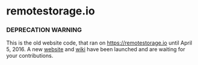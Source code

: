 remotestorage.io
================

### DEPRECATION WARNING

This is the old website code, that ran on https://remotestorage.io until April 5, 2016. A new [website](https://github.com/remotestorage/website) and [wiki](https://wiki.remotestorage.io) have been launched and are waiting for your contributions.
